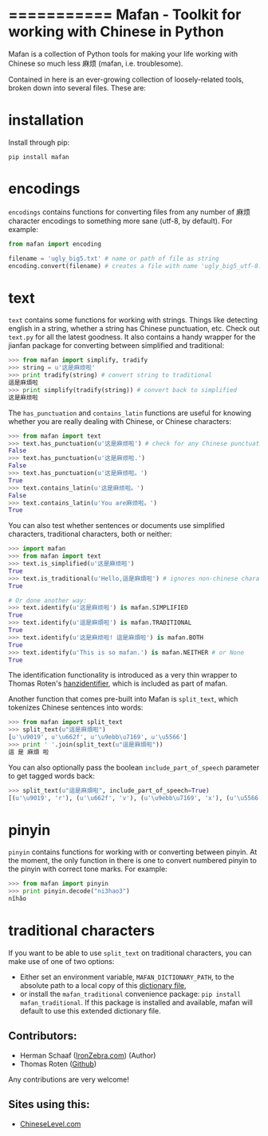 ===========
Mafan - Toolkit for working with Chinese in Python
===========

Mafan is a collection of Python tools for making your life working with Chinese so much less 麻烦 (mafan, i.e. troublesome). 

Contained in here is an ever-growing collection of loosely-related tools, broken down into several files. These are:

installation
===========

Install through pip:

    pip install mafan

encodings
===========

`encodings` contains functions for converting files from any number of 麻烦 character encodings to something more sane (utf-8, by default). For example:

```python
from mafan import encoding

filename = 'ugly_big5.txt' # name or path of file as string
encoding.convert(filename) # creates a file with name 'ugly_big5_utf-8.txt' in glorious utf-8 encoding
```


text
===========

`text` contains some functions for working with strings. Things like detecting english in a string, whether a string has Chinese punctuation, etc. Check out `text.py` for all the latest goodness. It also contains a handy wrapper for the jianfan package for converting between simplified and traditional:

```python
>>> from mafan import simplify, tradify
>>> string = u'这是麻烦啦'
>>> print tradify(string) # convert string to traditional
這是麻煩啦
>>> print simplify(tradify(string)) # convert back to simplified
这是麻烦啦
```

The `has_punctuation` and `contains_latin` functions are useful for knowing whether you are really dealing with Chinese, or Chinese characters:

```python
>>> from mafan import text
>>> text.has_punctuation(u'这是麻烦啦') # check for any Chinese punctuation (full-stops, commas, quotation marks, etc)
False
>>> text.has_punctuation(u'这是麻烦啦.')
False
>>> text.has_punctuation(u'这是麻烦啦。')
True
>>> text.contains_latin(u'这是麻烦啦。')
False
>>> text.contains_latin(u'You are麻烦啦。')
True
```

You can also test whether sentences or documents use simplified characters, traditional characters, both or neither:

```python
>>> import mafan
>>> from mafan import text
>>> text.is_simplified(u'这是麻烦啦')
True
>>> text.is_traditional(u'Hello,這是麻煩啦') # ignores non-chinese characters
True

# Or done another way:
>>> text.identify(u'这是麻烦啦') is mafan.SIMPLIFIED
True
>>> text.identify(u'這是麻煩啦') is mafan.TRADITIONAL
True
>>> text.identify(u'这是麻烦啦! 這是麻煩啦') is mafan.BOTH
True
>>> text.identify(u'This is so mafan.') is mafan.NEITHER # or None
True
```

The identification functionality is introduced as a very thin wrapper to Thomas Roten's [hanzidentifier](https://github.com/tsroten/hanzidentifier), which is included as part of mafan.

Another function that comes pre-built into Mafan is `split_text`, which tokenizes Chinese sentences into words:

```python
>>> from mafan import split_text
>>> split_text(u"這是麻煩啦")
[u'\u9019', u'\u662f', u'\u9ebb\u7169', u'\u5566']
>>> print ' '.join(split_text(u"這是麻煩啦"))
這 是 麻煩 啦
```

You can also optionally pass the boolean `include_part_of_speech` parameter to get tagged words back:

```python
>>> split_text(u"這是麻煩啦", include_part_of_speech=True)
[(u'\u9019', 'r'), (u'\u662f', 'v'), (u'\u9ebb\u7169', 'x'), (u'\u5566', 'y')]
```

pinyin
===========

`pinyin` contains functions for working with or converting between pinyin. At the moment, the only function in there is one to convert numbered pinyin to the pinyin with correct tone marks. For example:

```python
>>> from mafan import pinyin
>>> print pinyin.decode("ni3hao3")
nǐhǎo
```

traditional characters
===========

If you want to be able to use `split_text` on traditional characters, you can make use of one of two options:  

 - Either set an environment variable, `MAFAN_DICTIONARY_PATH`, to the absolute path to a local copy of this [dictionary file](https://github.com/fxsjy/jieba/raw/master/extra_dict/dict.txt.big),
 - or install the `mafan_traditional` convenience package: `pip install mafan_traditional`. If this package is installed and available, mafan will default to use this extended dictionary file. 

Contributors:
-----------
 * Herman Schaaf ([IronZebra.com](http://www.ironzebra.com)) (Author)
 * Thomas Roten ([Github](https://github.com/tsroten/))

Any contributions are very welcome! 


Sites using this:
-----------
 * [ChineseLevel.com](http://www.ChineseLevel.com)

